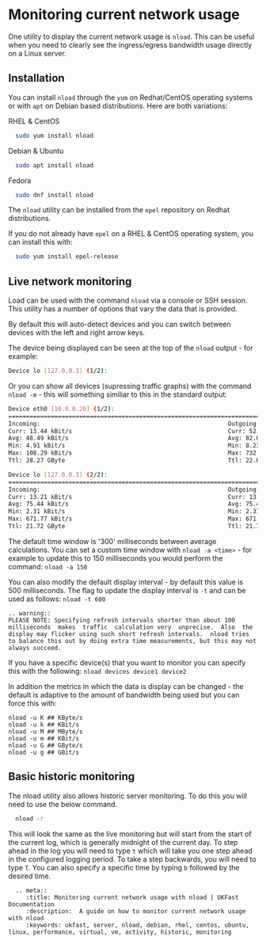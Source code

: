 # Monitoring current network usage

One utility to display the current network usage is `nload`. This can be useful when you need to clearly see the ingress/egress bandwidth usage directly on a Linux server.

## Installation

You can install `nload` through the `yum` on Redhat/CentOS operating systems or with `apt` on Debian based distributions. Here are both variations:

RHEL & CentOS
```bash
  sudo yum install nload
```

Debian & Ubuntu
```bash
  sudo apt install nload
```

Fedora
```bash
  sudo dnf install nload
```

The `nload` utility can be installed from the `epel` repository on Redhat distributions.

If you do not already have `epel` on a RHEL & CentOS operating system, you can install this with:
```bash
  sudo yum install epel-release
```

## Live network monitoring

Load can be used with the command `nload` via a console or SSH session. This utility has a number of options that vary the data that is provided.

By default this will auto-detect devices and you can switch between devices with the left and right arrow keys.

The device being displayed can be seen at the top of the `nload` output - for example:
```bash
Device lo [127.0.0.1] (1/2):
```

Or you can show all devices (supressing traffic graphs) with the command `nload -m` - this will something similiar to this in the standard output:
```bash
Device eth0 [10.0.0.20] (1/2):
=============================================================================================================================
Incoming:                                                     Outgoing:
Curr: 13.44 kBit/s                                            Curr: 52.41 kBit/s
Avg: 48.49 kBit/s                                             Avg: 82.66 kBit/s
Min: 4.91 kBit/s                                              Min: 8.23 kBit/s
Max: 108.29 kBit/s                                            Max: 732.95 kBit/s
Ttl: 28.27 GByte                                              Ttl: 22.68 GByte

Device lo [127.0.0.1] (2/2):
=============================================================================================================================
Incoming:                                                     Outgoing:
Curr: 13.21 kBit/s                                            Curr: 13.21 kBit/s
Avg: 75.44 kBit/s                                             Avg: 75.44 kBit/s
Min: 2.31 kBit/s                                              Min: 2.31 kBit/s
Max: 671.77 kBit/s                                            Max: 671.77 kBit/s
Ttl: 21.72 GByte                                              Ttl: 21.72 GByte
```

The default time window is '300' milliseconds between average calculations. You can set a custom time window with `nload -a <time>` - for example to update this to 150 milliseconds you would perform the command:
`nload -a 150`

You can also modify the default display interval - by default this value is 500 milliseconds. The flag to update the display interval is `-t` and can be used as follows:
`nload -t 600`

```eval_rst
.. warning::
PLEASE NOTE: Specifying refresh intervals shorter than about 100  milliseconds  makes  traffic  calculation very  unprecise.  Also  the display may flicker using such short refresh intervals.  nload tries to balance this out by doing extra time measurements, but this may not
always succeed.
```

If you have a specific device(s) that you want to monitor you can specify this with the following:
`nload devices device1 device2`

In addition the metrics in which the data is display can be changed - the default is adaptive to the amount of bandwidth being used but you can force this with:

```nload -u K ## KByte/s```   
```nload -u k ## KBit/s```   
```nload -u M ## MByte/s```   
```nload -u m ## KBit/s```   
```nload -u G ## GByte/s```   
```nload -u g ## GBit/s```   

## Basic historic monitoring

The nload utility also allows historic server monitoring. To do this you will need to use the below command.

```bash
  nload -r
```

This will look the same as the live monitoring but will start from the start of the current log, which is generally midnight of the current day. To step ahead in the log you will need to type `t` which will take you one step ahead in the configured logging period. To take a step backwards, you will need to type `T`. You can also specify a specific time by typing `b` followed by the desired time.

```eval_rst
  .. meta::
     :title: Monitoring current network usage with nload | UKFast Documentation
     :description:  A guide on how to monitor current network usage with nload
     :keywords: ukfast, server, nload, debian, rhel, centos, ubuntu, linux, performance, virtual, vm, activity, historic, monitoring
